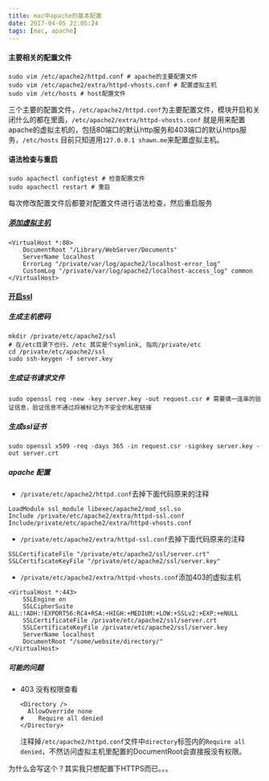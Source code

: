 ```yaml
---
title: mac中apache的基本配置
date: 2017-04-05 22:05:24
tags: [mac, apache]
---
```


#### 主要相关的配置文件

```
sudo vim /etc/apache2/httpd.conf # apache的主要配置文件
sudo vim /etc/apache2/extra/httpd-vhosts.conf # 配置虚拟主机
sudo vim /etc/hosts # host配置文件
```
三个主要的配置文件，`/etc/apache2/httpd.conf`为主要配置文件，模块开启和关闭什么的都在里面，`/etc/apache2/extra/httpd-vhosts.conf` 就是用来配置apache的虚拟主机的，包括80端口的默认http服务和403端口的默认https服务，`/etc/hosts` 目前只知道用`127.0.0.1 shawn.me`来配置虚拟主机。

#### 语法检查与重启
```
sudo apachectl configtest # 检查配置文件
sudo apachectl restart # 重启
```
每次修改配置文件后都要对配置文件进行语法检查，然后重启服务

##### [添加虚拟主机](http://www.cnblogs.com/snandy/archive/2012/11/13/2765381.html)
```
<VirtualHost *:80>
    DocumentRoot "/Library/WebServer/Documents"
    ServerName localhost
    ErrorLog "/private/var/log/apache2/localhost-error_log"
    CustomLog "/private/var/log/apache2/localhost-access_log" common
</VirtualHost>
```

#### [开启ssl](http://www.cnblogs.com/y500/p/3596473.html)
##### 生成主机密码
```
mkdir /private/etc/apache2/ssl
# 在/etc目录下也行，/etc 其实是个symlink, 指向/private/etc
cd /private/etc/apache2/ssl
sudo ssh-keygen -f server.key
```

##### 生成证书请求文件
```
sudo openssl req -new -key server.key -out request.csr # 需要填一连串的验证信息，验证信息不通过将被标记为不安全的私密链接
```

##### 生成ssl证书
```
sudo openssl x509 -req -days 365 -in request.csr -signkey server.key -out server.crt
```

##### apache 配置
- `/private/etc/apache2/httpd.conf`去掉下面代码原来的注释
```
LoadModule ssl_module libexec/apache2/mod_ssl.so
Include /private/etc/apache2/extra/httpd-ssl.conf
Include/private/etc/apache2/extra/httpd-vhosts.conf
```

- `/private/etc/apache2/extra/httpd-ssl.conf`去掉下面代码原来的注释
```
SSLCertificateFile "/private/etc/apache2/ssl/server.crt"
SSLCertificateKeyFile "/private/etc/apache2/ssl/server.key"
```

- `/private/etc/apache2/extra/httpd-vhosts.conf`添加403的虚拟主机
```
<VirtualHost *:443>
    SSLEngine on
    SSLCipherSuite ALL:!ADH:!EXPORT56:RC4+RSA:+HIGH:+MEDIUM:+LOW:+SSLv2:+EXP:+eNULL
    SSLCertificateFile /private/etc/apache2/ssl/server.crt
    SSLCertificateKeyFile /private/etc/apache2/ssl/server.key
    ServerName localhost
    DocumentRoot "/some/website/directory/"
</VirtualHost>
```

##### 可能的问题
- 403 没有权限查看
  ```
  <Directory />
    AllowOverride none
  #    Require all denied
  </Directory>
  ```
  注释掉`/etc/apache2/httpd.conf`文件中`directory`标签内的`Require all denied`，不然访问虚拟主机里配置的DocumentRoot会直接报没有权限。


为什么会写这个？其实我只想配置下HTTPS而已。。。
